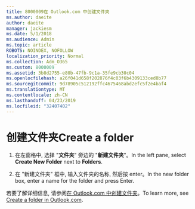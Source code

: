 ```yaml
---
title: 8000009在 Outlook.com 中创建文件夹
ms.author: daeite
author: daeite
manager: jackiesm
ms.date: 5/1/2018
ms.audience: Admin
ms.topic: article
ROBOTS: NOINDEX, NOFOLLOW
localization_priority: Normal
ms.collection: Adm_O365
ms.custom: 8000009
ms.assetid: 3b8d2755-e80b-47fb-9c1a-35fe9cb30c04
ms.openlocfilehash: a26f041d658f202876f4c03f6b4309133ced8b77
ms.sourcegitcommit: 9d78905c512192ffc4675468abd2efc5f2e4baf4
ms.translationtype: MT
ms.contentlocale: zh-CN
ms.lasthandoff: 04/23/2019
ms.locfileid: "32407402"
---
```

# <a name="create-a-folder"></a><span data-ttu-id="3fb66-102">创建文件夹</span><span class="sxs-lookup"><span data-stu-id="3fb66-102">Create a folder</span></span>

1. <span data-ttu-id="3fb66-103">在左窗格中, 选择 "**文件夹**" 旁边的 "**新建文件夹**"。</span><span class="sxs-lookup"><span data-stu-id="3fb66-103">In the left pane, select **Create New Folder** next to **Folders**.</span></span> 
    
2. <span data-ttu-id="3fb66-104">在 "新建文件夹" 框中, 输入文件夹的名称, 然后按 enter。</span><span class="sxs-lookup"><span data-stu-id="3fb66-104">In the new folder box, enter a name for the folder and press Enter.</span></span>
    
<span data-ttu-id="3fb66-105">若要了解详细信息, 请参阅[在 Outlook.com 中创建文件夹](https://go.microsoft.com/fwlink/p/?linkid=873114)。</span><span class="sxs-lookup"><span data-stu-id="3fb66-105">To learn more, see [Create a folder in Outlook.com](https://go.microsoft.com/fwlink/p/?linkid=873114).</span></span>
  

